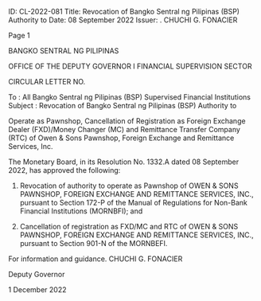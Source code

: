 ID: CL-2022-081
Title: Revocation of Bangko Sentral ng Pilipinas (BSP) Authority to
Date: 08 September 2022
Issuer: . CHUCHI G. FONACIER

Page 1

BANGKO SENTRAL NG PILIPINAS

OFFICE OF THE DEPUTY GOVERNOR I FINANCIAL SUPERVISION SECTOR

CIRCULAR LETTER NO.

To : All Bangko Sentral ng Pilipinas (BSP) Supervised Financial Institutions Subject : Revocation of Bangko Sentral ng Pilipinas (BSP) Authority to

Operate as Pawnshop, Cancellation of Registration as Foreign Exchange Dealer (FXD)/Money Changer (MC) and Remittance Transfer Company (RTC) of Owen & Sons Pawnshop, Foreign Exchange and Remittance Services, Inc.

The Monetary Board, in its Resolution No. 1332.A dated 08 September 2022, has approved the following:

1. Revocation of authority to operate as Pawnshop of OWEN & SONS PAWNSHOP, FOREIGN EXCHANGE AND REMITTANCE SERVICES, INC., pursuant to Section 172-P of the Manual of Regulations for Non-Bank Financial Institutions (MORNBFI); and

2. Cancellation of registration as FXD/MC and RTC of OWEN & SONS PAWNSHOP, FOREIGN EXCHANGE AND REMITTANCE SERVICES, INC., pursuant to Section 901-N of the MORNBEFI.

For information and guidance. CHUCHI G. FONACIER

Deputy Governor

1 December 2022